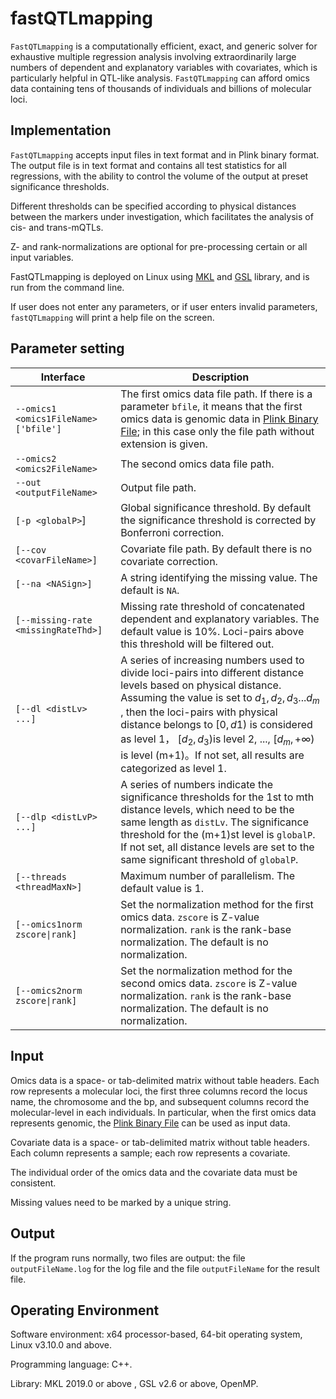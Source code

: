 # fastQTLmapping
`FastQTLmapping` is a computationally efficient, exact, and generic solver for exhaustive multiple regression analysis involving extraordinarily large numbers of dependent and explanatory variables with covariates, which is particularly helpful in QTL-like analysis. `FastQTLmapping` can afford omics data containing tens of thousands of individuals and billions of molecular loci.



## Implementation

`FastQTLmapping` accepts input files in text format and in Plink binary format. The output file is in text format and contains all test statistics for all regressions, with the ability to control the volume of the output at preset significance thresholds. 

Different thresholds can be specified according to physical distances between the markers under investigation, which facilitates the analysis of cis- and trans-mQTLs. 

Z- and rank-normalizations are optional for pre-processing certain or all input variables. 

FastQTLmapping is deployed on Linux using [MKL](https://software.intel.com/tools/onemkl) and [GSL](http://www.gnu.org/software/gsl/) library, and is run from the command line. 

If user does not enter any parameters, or if user enters invalid parameters, `fastQTLmapping` will print a help file on the screen.



## Parameter setting

| Interface                             | Description                                                  |
| ------------------------------------- | ------------------------------------------------------------ |
| `--omics1 <omics1FileName> ['bfile']` | The first omics data file path. If there is a parameter `bfile`, it means that the first omics data is genomic data in [Plink Binary File](http://www.cog-genomics.org/plink/1.9/formats#bed); in this case only the file path without extension is given. |
| `--omics2 <omics2FileName>`           | The second omics data file path.                             |
| `--out <outputFileName>`              | Output file path.                                            |
| `[-p <globalP>`]                      | Global significance threshold. By default the significance threshold is corrected by Bonferroni correction. |
| `[--cov <covarFileName>]`             | Covariate file path. By default there is no covariate correction. |
| `[--na <NASign>]`                     | A string identifying the missing value. The default is `NA`. |
| `[--missing-rate <missingRateThd>]`   | Missing rate threshold of concatenated dependent and explanatory variables. The default value is 10%. Loci-pairs above this threshold will be filtered out. |
| `[--dl <distLv> ...]`                 | A series of increasing numbers used to divide loci-pairs into different distance levels based on physical distance. Assuming the value is set to $d_1, d_2, d_3 ... d_m$​​​​​, then the loci-pairs with physical distance belongs to $[0, d1)$​​​​ is considered as level 1， $[d_2, d_3)$​​​ is level 2, ..., $[d_m, +\infty)$​​​​ is level (m+1)。If not set, all results are categorized as level 1. |
| `[--dlp <distLvP> ...]`               | A series of numbers indicate the significance thresholds for the 1st to mth distance levels, which need to be the same length as `distLv`. The significance threshold for the (m+1)st level is `globalP`. If not set, all distance levels are set to the same significant threshold of `globalP`. |
| `[--threads <threadMaxN>]`            | Maximum number of parallelism. The default value is 1.       |
| `[--omics1norm zscore\|rank]`         | Set the normalization method for the first omics data. `zscore` is Z-value normalization. `rank` is the rank-base normalization. The default is no normalization. |
| `[--omics2norm zscore\|rank]`         | Set the normalization method for the second omics data. `zscore` is Z-value normalization. `rank` is the rank-base normalization. The default is no normalization. |

 

##   Input

Omics data is a space- or tab-delimited matrix without table headers. Each row represents a molecular loci, the first three columns record the locus name, the chromosome  and the bp, and subsequent columns record the molecular-level in each individuals. In particular, when the first omics data represents genomic, the [Plink Binary File](http://www.cog-genomics.org/plink/1.9/formats#bed) can be used as input data.

Covariate data is a space- or tab-delimited matrix without table headers. Each column represents a sample; each row represents a covariate.

The individual order of the omics data and the covariate data must be consistent. 

Missing values need to be marked by a unique string. 



##   Output

If the program runs normally, two files are output: the file `outputFileName.log` for the log file and the file `outputFileName` for the result file.



## Operating Environment

Software environment: x64 processor-based, 64-bit operating system, Linux v3.10.0 and above.

Programming language: C++.

Library: MKL 2019.0 or above , GSL v2.6 or above, OpenMP.
